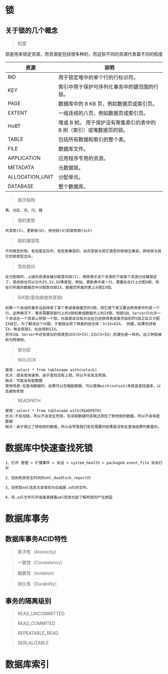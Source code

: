 # 锁

## 关于锁的几个概念
>粒度

锁是用来锁定资源，而资源是包括很多种的，而这些不同的资源代表着不同的粒度

|资源|说明|
|--|--|
|RID|用于锁定堆中的单个行的行标识符。
|KEY|索引中用于保护可序列化事务中的键范围的行锁。
|PAGE|数据库中的 8 KB 页，例如数据页或索引页。
|EXTENT|一组连续的八页，例如数据页或索引页。
|HoBT|堆或 B 树。 用于保护没有聚集索引的表中的 B 树（索引）或堆数据页的锁。
|TABLE|包括所有数据和索引的整个表。
|FILE|数据库文件。
|APPLICATION|应用程序专用的资源。
|METADATA|元数据锁。
|ALLOCATION_UNIT|分配单元。
|DATABASE|整个数据库。

>层次结构

    表、分区、页、行、键
>锁的类型

    共享锁(S)、更新锁(U)、排他锁(X)和架构锁(Sch)
>锁的兼容性

    不同类型的锁，有些是互斥的，有些是兼容的。如共享锁与其它类型的锁相互兼容，排他锁与其它的锁类型互斥。
>意向锁(I)

    在分配锁时，上级的资源会被分配意向锁(I)，用来表示这个资源的下级某个资源已经被锁定了。意向锁也可以分为IS,IX,IU等类型。例如，更新表中某一行，需要在在行上分配X锁，而在行所属的数据页中分配意向锁IX，数据页所属的表上分配IX锁。
>SIX锁(意向排他共享锁)

    如果一个会话的事务当前持有了某个表或者数据页的S锁，而它接下来又要去修改表中的某一个行。这种情况下，事务需要获取行上的X锁和表或数据页上的IX锁，但是SQL Server只允许一个会话在一个资源上获取一个锁。也就是说没有办法在已经获得表或者页级别的S锁之后又分配IX给它。为了解决这个问题，于是就出现了两者的结合体：S+IX=SIX。 同理，如果先持有IX，再去获取S，也会得到SIX。
    另外SQL Server中还有类似的锁类型UIX(U+IX),SIU(S+IU),机理也是一样的。这三种锁被称为转换锁。
>锁分区

>NOLOCK

    使用：select * from tablename with(nolock)
    优点：提高查询速率，由于查找没有上锁，所以不会发生死锁。
    缺点：可能会有脏数据
    使用场景:在查询数据时，如果可以忽略脏数据，可以使用with(nolock)来提高查找速率，以及避免死锁

>READPATH

    使用：select * from tablename with(READPATH)
    优点:不会加锁，所以不会发生死锁，在读取数据时会跳过添加了排他锁的数据，所以不会有脏数据
    缺点：由于跳过了排他锁的数据，所以会导致我们有些需要的结果是没有在查询结果列表里的。


# 数据库中快速查找死锁

    1、打开 管理 > 扩展事件 > 会话 > system_health > package0.event_file 双击打开

    2、找到死锁发生时间的xml_deadlock_report行

    3、将死锁xml信息文本保存为后缀是.xdl的文件。 

    4、将.xdl文件打开或者直接看xml信息也能了解死锁的产生原因
# 数据库事务



## 数据库事务ACID特性

>原子性（Atomicity）

>一致性（Consistency）

>隔离性（Isolation）

>持久性（Durability）

## 事务的隔离级别

>READ_UNCOMMITTED

>READ_COMMITED

>REPEATABLE_READ

>SERLALIZABLE

# 数据库索引